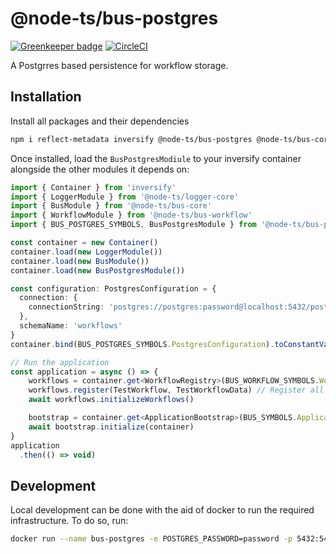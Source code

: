 # @node-ts/bus-postgres

[![Greenkeeper badge](https://badges.greenkeeper.io/node-ts/bus.svg)](https://greenkeeper.io/)
[![CircleCI](https://circleci.com/gh/node-ts/bus/tree/master.svg?style=svg)](https://circleci.com/gh/node-ts/bus/tree/master)

A Postgrres based persistence for workflow storage.

## Installation

Install all packages and their dependencies

```bash
npm i reflect-metadata inversify @node-ts/bus-postgres @node-ts/bus-core @node-ts/bus-workflow
```

Once installed, load the `BusPostgresModiule` to your inversify container alongside the other modules it depends on:

```typescript
import { Container } from 'inversify'
import { LoggerModule } from '@node-ts/logger-core'
import { BusModule } from '@node-ts/bus-core'
import { WorkflowModule } from '@node-ts/bus-workflow'
import { BUS_POSTGRES_SYMBOLS, BusPostgresModule } from '@node-ts/bus-postgres'

const container = new Container()
container.load(new LoggerModule())
container.load(new BusModule())
container.load(new BusPostgresModule())

const configuration: PostgresConfiguration = {
  connection: {
    connectionString: 'postgres://postgres:password@localhost:5432/postgres'
  },
  schemaName: 'workflows'
}
container.bind(BUS_POSTGRES_SYMBOLS.PostgresConfiguration).toConstantValue(configuration)

// Run the application
const application = async () => {
    workflows = container.get<WorkflowRegistry>(BUS_WORKFLOW_SYMBOLS.WorkflowRegistry)
    workflows.register(TestWorkflow, TestWorkflowData) // Register all workflows here
    await workflows.initializeWorkflows()

    bootstrap = container.get<ApplicationBootstrap>(BUS_SYMBOLS.ApplicationBootstrap)
    await bootstrap.initialize(container)
}
application
  .then(() => void)
```

## Development

Local development can be done with the aid of docker to run the required infrastructure. To do so, run:

```bash
docker run --name bus-postgres -e POSTGRES_PASSWORD=password -p 5432:5432 -d postgres
```